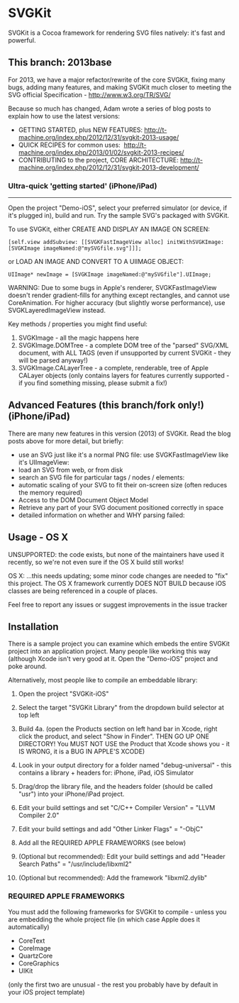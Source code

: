 # SVGKit

SVGKit is a Cocoa framework for rendering SVG files natively: it's fast and powerful.

## This branch: 2013base

For 2013, we have a major refactor/rewrite of the core SVGKit, fixing many bugs, adding many features, and making SVGKit much closer to meeting the SVG official Specification - http://www.w3.org/TR/SVG/

Because so much has changed, Adam wrote a series of blog posts to explain how to use the latest versions:

  - GETTING STARTED, plus NEW FEATURES:  http://t-machine.org/index.php/2012/12/31/svgkit-2013-usage/
  - QUICK RECIPES for common uses:  http://t-machine.org/index.php/2013/01/02/svgkit-2013-recipes/
  - CONTRIBUTING to the project, CORE ARCHITECTURE: http://t-machine.org/index.php/2012/12/31/svgkit-2013-development/
 


### Ultra-quick 'getting started' (iPhone/iPad)
-----

Open the project "Demo-iOS", select your preferred simulator (or device, if it's plugged in), build and run. Try the sample SVG's packaged with SVGKit.

To use SVGKit, either CREATE AND DISPLAY AN IMAGE ON SCREEN:

    [self.view addSubview: [[SVGKFastImageView alloc] initWithSVGKImage: [SVGKImage imageNamed:@"mySVGfile.svg"]]];

or LOAD AN IMAGE AND CONVERT TO A UIIMAGE OBJECT:

    UIImage* newImage = [SVGKImage imageNamed:@"mySVGfile"].UIImage;

WARNING: Due to some bugs in Apple's renderer, SVGKFastImageView doesn't render gradient-fills for anything except rectangles, and cannot use CoreAnimation. For higher accuracy (but slightly worse performance), use SVGKLayeredImageView instead.

Key methods / properties you might find useful:

  1. SVGKImage - all the magic happens here
  1. SVGKImage.DOMTree - a complete DOM tree of the "parsed" SVG/XML document, with ALL TAGS (even if unsupported by current SVGKit - they will be parsed anyway!)
  1. SVGKImage.CALayerTree - a complete, renderable, tree of Apple CALayer objects (only contains layers for features currently supported - if you find something missing, please submit a fix!)


## Advanced Features (this branch/fork only!) (iPhone/iPad)

There are many new features in this version (2013) of SVGKit. Read the blog posts above for more detail, but briefly:

  - use an SVG just like it's a normal PNG file: use SVGKFastImageView like it's UIImageView:
  - load an SVG from web, or from disk
  - search an SVG file for particular tags / nodes / elements:
  - automatic scaling of your SVG to fit their on-screen size (often reduces the memory required)
  - Access to the DOM Document Object Model
  - Retrieve any part of your SVG document positioned correctly in space
  - detailed information on whether and WHY parsing failed:

## Usage - OS X

UNSUPPORTED: the code exists, but none of the maintainers have used it recently, so we're not even sure if the OS X build still works!

OS X: ...this needs updating; some minor code changes are needed to "fix" this project. The OS X framework currently DOES NOT BUILD because iOS classes are being referenced in a couple of places.

Feel free to report any issues or suggest improvements in the issue tracker


## Installation

There is a sample project you can examine which embeds the entire SVGKit project into an application project. Many people like working this way (although Xcode isn't very good at it. Open the "Demo-iOS" project and poke around.

Alternatively, most people like to compile an embeddable library:
  1. Open the project "SVGKit-iOS"
  2. Select the target "SVGKit Library" from the dropdown build selector at top left
  3. Build
  4a. (open the Products section on left hand bar in Xcode, right click the product, and select "Show in Finder". THEN GO UP ONE DIRECTORY! You MUST NOT USE the Product that Xcode shows you - it IS WRONG, it is a BUG IN APPLE'S XCODE)
  4. Look in your output directory for a folder named "debug-universal" - this contains a library + headers for: iPhone, iPad, iOS Simulator

  5. Drag/drop the library file, and the headers folder (should be called "usr") into your iPhone/iPad project.
  6. Edit your build settings and set "C/C++ Compiler Version" = "LLVM Compiler 2.0"
  7. Edit your build settings and add "Other Linker Flags" = "-ObjC"
  8. Add all the REQUIRED APPLE FRAMEWORKS (see below)

  9. (Optional but recommended): Edit your build settings and add "Header Search Paths" = "/usr/include/libxml2"
  10. (Optional but recommended): Add the framework "libxml2.dylib"

### REQUIRED APPLE FRAMEWORKS

You must add the following frameworks for SVGKit to compile - unless you are embedding the whole project file (in which case Apple does it automatically)

  - CoreText
  - CoreImage
  - QuartzCore
  - CoreGraphics
  - UIKit

(only the first two are unusual - the rest you probably have by default in your iOS project template)
